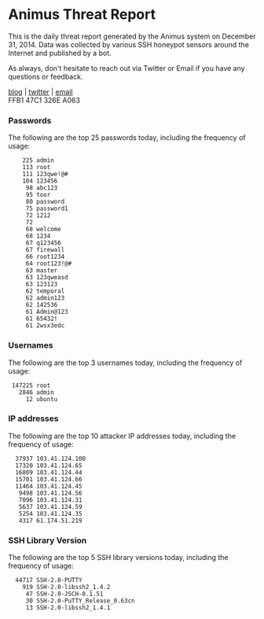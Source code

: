 # Animus Threat Report

This is the daily threat report generated by the Animus system on December 31, 2014. Data was collected by various SSH honeypot sensors around the Internet and published by a bot.  

As always, don't hesitate to reach out via Twitter or Email if you have any questions or feedback.  

[blog](http://morris.guru) | [twitter](https://twitter.com/andrew___morris) | [email](mailto:andrew@morris.guru)  
FFB1 47C1 326E A063  
### Passwords
The following are the top 25 passwords today, including the frequency of usage:
```
    225 admin
    113 root
    111 123qwe!@#
    104 123456
     98 abc123
     95 toor
     80 password
     75 password1
     72 1212
     72 
     68 welcome
     68 1234
     67 q123456
     67 firewall
     66 root1234
     64 root123!@#
     63 master
     63 123qweasd
     63 123123
     62 temporal
     62 admin123
     62 142536
     61 Admin@123
     61 65432!
     61 2wsx3edc
```

### Usernames
The following are the top 3 usernames today, including the frequency of usage:
```
 147225 root
   2846 admin
     12 ubuntu
```

### IP addresses
The following are the top 10 attacker IP addresses today, including the frequency of usage:
```
  37937 103.41.124.100
  17320 103.41.124.65
  16809 103.41.124.44
  15701 103.41.124.66
  11464 103.41.124.45
   9498 103.41.124.56
   7096 103.41.124.31
   5637 103.41.124.59
   5254 103.41.124.35
   4317 61.174.51.219
```

### SSH Library Version
The following are the top 5 SSH library versions today, including the frequency of usage:
```
  44717 SSH-2.0-PUTTY
    919 SSH-2.0-libssh2_1.4.2
     47 SSH-2.0-JSCH-0.1.51
     30 SSH-2.0-PuTTY_Release_0.63cn
     13 SSH-2.0-libssh2_1.4.1
```
